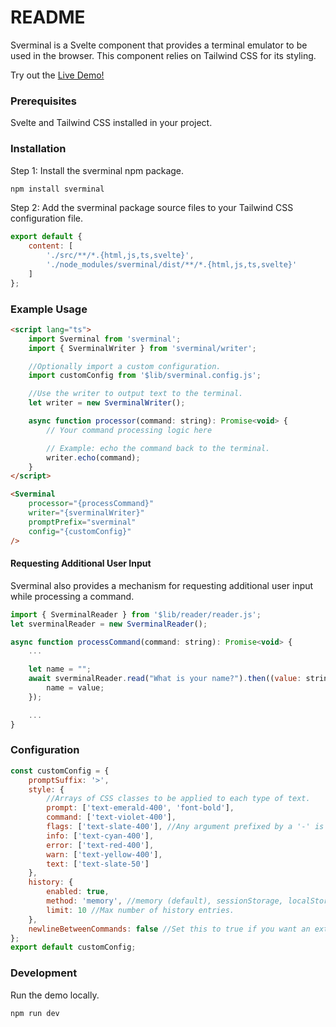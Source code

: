 # README

Sverminal is a Svelte component that provides a terminal emulator to be used in the browser. This component relies on Tailwind CSS for its styling.

Try out the [Live Demo!](https://sverminal.io)

### Prerequisites

Svelte and Tailwind CSS installed in your project.

### Installation

Step 1: Install the sverminal npm package.

```bash
npm install sverminal
```

Step 2: Add the sverminal package source files to your Tailwind CSS configuration file.

```javascript
export default {
	content: [
		'./src/**/*.{html,js,ts,svelte}',
		'./node_modules/sverminal/dist/**/*.{html,js,ts,svelte}'
	]
};
```

### Example Usage

```html
<script lang="ts">
	import Sverminal from 'sverminal';
	import { SverminalWriter } from 'sverminal/writer';

	//Optionally import a custom configuration.
	import customConfig from '$lib/sverminal.config.js';

	//Use the writer to output text to the terminal.
	let writer = new SverminalWriter();

	async function processor(command: string): Promise<void> {
		// Your command processing logic here

		// Example: echo the command back to the terminal.
		writer.echo(command);
	}
</script>
```

```html
<Sverminal
	processor="{processCommand}"
	writer="{sverminalWriter}"
	promptPrefix="sverminal"
	config="{customConfig}"
/>
```

#### Requesting Additional User Input

Sverminal also provides a mechanism for requesting additional user input while processing a command.

```javascript
import { SverminalReader } from '$lib/reader/reader.js';
let sverminalReader = new SverminalReader();

async function processCommand(command: string): Promise<void> {
    ...

    let name = "";
    await sverminalReader.read("What is your name?").then((value: string) => {
        name = value;
    });

    ...
}
```

### Configuration

```javascript
const customConfig = {
	promptSuffix: '>',
	style: {
		//Arrays of CSS classes to be applied to each type of text.
		prompt: ['text-emerald-400', 'font-bold'],
		command: ['text-violet-400'],
		flags: ['text-slate-400'], //Any argument prefixed by a '-' is considered a flag.
		info: ['text-cyan-400'],
		error: ['text-red-400'],
		warn: ['text-yellow-400'],
		text: ['text-slate-50']
	},
	history: {
		enabled: true,
		method: 'memory', //memory (default), sessionStorage, localStorage
		limit: 10 //Max number of history entries.
	},
	newlineBetweenCommands: false //Set this to true if you want an extra line between commands.
};
export default customConfig;
```

### Development
Run the demo locally.
```
npm run dev
```
